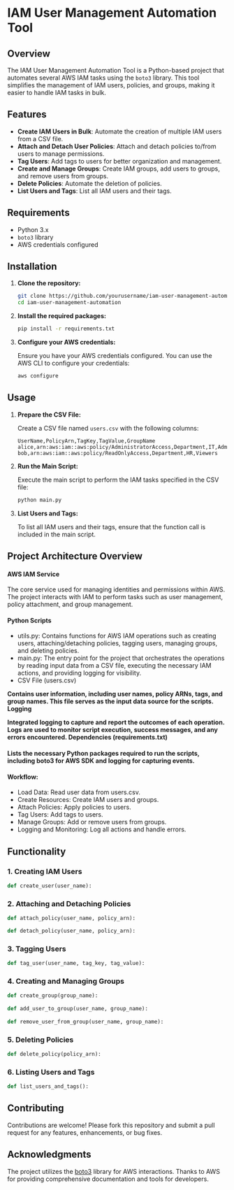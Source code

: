 # IAM User Management Automation Tool

## Overview

The IAM User Management Automation Tool is a Python-based project that automates several AWS IAM tasks using the `boto3` library. This tool simplifies the management of IAM users, policies, and groups, making it easier to handle IAM tasks in bulk.

## Features

- **Create IAM Users in Bulk**: Automate the creation of multiple IAM users from a CSV file.
- **Attach and Detach User Policies**: Attach and detach policies to/from users to manage permissions.
- **Tag Users**: Add tags to users for better organization and management.
- **Create and Manage Groups**: Create IAM groups, add users to groups, and remove users from groups.
- **Delete Policies**: Automate the deletion of policies.
- **List Users and Tags**: List all IAM users and their tags.

## Requirements

- Python 3.x
- `boto3` library
- AWS credentials configured

## Installation

1. **Clone the repository:**

    ```bash
    git clone https://github.com/yourusername/iam-user-management-automation.git
    cd iam-user-management-automation
    ```

2. **Install the required packages:**

    ```bash
    pip install -r requirements.txt
    ```

3. **Configure your AWS credentials:**
   
    Ensure you have your AWS credentials configured. You can use the AWS CLI to configure your credentials:

    ```bash
    aws configure
    ```

## Usage

1. **Prepare the CSV File:**

    Create a CSV file named `users.csv` with the following columns:

    ```csv
    UserName,PolicyArn,TagKey,TagValue,GroupName
    alice,arn:aws:iam::aws:policy/AdministratorAccess,Department,IT,Admins
    bob,arn:aws:iam::aws:policy/ReadOnlyAccess,Department,HR,Viewers
    ```

2. **Run the Main Script:**

    Execute the main script to perform the IAM tasks specified in the CSV file:

    ```bash
    python main.py
    ```

3. **List Users and Tags:**

    To list all IAM users and their tags, ensure that the function call is included in the main script.

## Project Architecture Overview

#### **AWS IAM Service**
The core service used for managing identities and permissions within AWS. The project interacts with IAM to perform tasks such as user management, policy attachment, and group management.

#### **Python Scripts**

* utils.py: Contains functions for AWS IAM operations such as creating users, attaching/detaching policies, tagging users, managing groups, and deleting policies.
* main.py: The entry point for the project that orchestrates the operations by reading input data from a CSV file, executing the necessary IAM actions, and providing logging for visibility.
* CSV File (users.csv)

**Contains user information, including user names, policy ARNs, tags, and group names. This file serves as the input data source for the scripts.
Logging**

**Integrated logging to capture and report the outcomes of each operation. Logs are used to monitor script execution, success messages, and any errors encountered.
Dependencies (requirements.txt)**

#### **Lists the necessary Python packages required to run the scripts, including boto3 for AWS SDK and logging for capturing events.**
#### **Workflow:**

* Load Data: Read user data from users.csv.
* Create Resources: Create IAM users and groups.
* Attach Policies: Apply policies to users.
* Tag Users: Add tags to users.
* Manage Groups: Add or remove users from groups.
* Logging and Monitoring: Log all actions and handle errors.

## Functionality

### 1. **Creating IAM Users**

```python
def create_user(user_name):
```

### 2. **Attaching and Detaching Policies**

```python
def attach_policy(user_name, policy_arn):

def detach_policy(user_name, policy_arn):
```

### 3. **Tagging Users**

```python
def tag_user(user_name, tag_key, tag_value):
```

### 4. **Creating and Managing Groups**

```python
def create_group(group_name):
 
def add_user_to_group(user_name, group_name):
  
def remove_user_from_group(user_name, group_name):
```

### 5. **Deleting Policies**

```python
def delete_policy(policy_arn):
```

### 6. **Listing Users and Tags**

```python
def list_users_and_tags():
```

## Contributing
Contributions are welcome! Please fork this repository and submit a pull request for any features, enhancements, or bug fixes.

## Acknowledgments
The project utilizes the [boto3](https://boto3.amazonaws.com/v1/documentation/api/latest/index.html) library for AWS interactions.
Thanks to AWS for providing comprehensive documentation and tools for developers.
